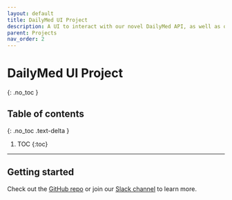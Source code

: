 ```yaml
---
layout: default
title: DailyMed UI Project
description: A UI to interact with our novel DailyMed API, as well as other APIs.
parent: Projects
nav_order: 2
---
```


# DailyMed UI Project
{: .no_toc }

## Table of contents
{: .no_toc .text-delta }

1. TOC
{:toc}

---

## Getting started
Check out the [GitHub repo](https://github.com/coderxio/dailymed-ui) or join our [Slack channel](https://coderx.slack.com) to learn more.